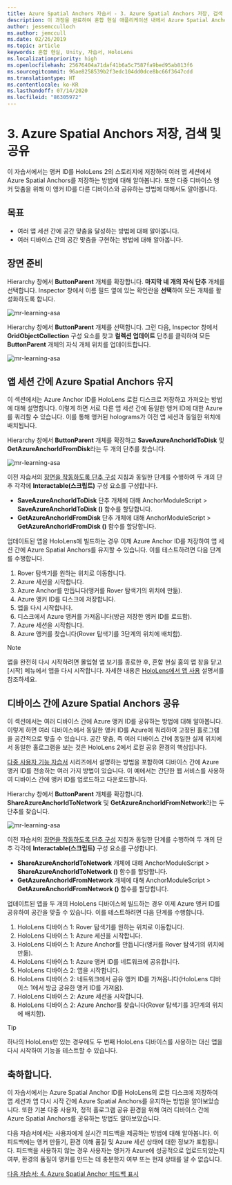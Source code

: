 ```yaml
---
title: Azure Spatial Anchors 자습서 - 3. Azure Spatial Anchors 저장, 검색 및 공유
description: 이 과정을 완료하여 혼합 현실 애플리케이션 내에서 Azure Spatial Anchors를 구현하는 방법을 알아봅니다.
author: jessemcculloch
ms.author: jemccull
ms.date: 02/26/2019
ms.topic: article
keywords: 혼합 현실, Unity, 자습서, HoloLens
ms.localizationpriority: high
ms.openlocfilehash: 25676404a71daf41b6a5c7587fa9bed95ab813f6
ms.sourcegitcommit: 96ae8258539b2f3edc104dd0dce8bc66f3647cdd
ms.translationtype: HT
ms.contentlocale: ko-KR
ms.lasthandoff: 07/14/2020
ms.locfileid: "86305972"
---
```

# <a name="3-saving-retrieving-and-sharing-azure-spatial-anchors"></a>3. Azure Spatial Anchors 저장, 검색 및 공유

이 자습서에서는 앵커 ID를 HoloLens 2의 스토리지에 저장하여 여러 앱 세션에서 Azure Spatial Anchors를 저장하는 방법에 대해 알아봅니다. 또한 다중 디바이스 앵커 맞춤을 위해 이 앵커 ID를 다른 디바이스와 공유하는 방법에 대해서도 알아봅니다.

## <a name="objectives"></a>목표

* 여러 앱 세션 간에 공간 맞춤을 달성하는 방법에 대해 알아봅니다.
* 여러 디바이스 간의 공간 맞춤을 구현하는 방법에 대해 알아봅니다.

## <a name="preparing-the-scene"></a>장면 준비

Hierarchy 창에서 **ButtonParent** 개체를 확장합니다. **마지막 네 개의 자식 단추** 개체를 선택합니다. Inspector 창에서 이름 필드 옆에 있는 확인란을 **선택**하여 모든 개체를 활성화하도록 합니다.

![mr-learning-asa](images/mr-learning-asa/asa-03-section1-step1-1.png)

Hierarchy 창에서 **ButtonParent** 개체를 선택합니다. 그런 다음, Inspector 창에서 **GridObjectCollection** 구성 요소를 찾고 **컬렉션 업데이트** 단추를 클릭하여 모든 **ButtonParent** 개체의 자식 개체 위치를 업데이트합니다.

![mr-learning-asa](images/mr-learning-asa/asa-03-section1-step1-2.png)

## <a name="persisting-azure-spatial-anchors-between-app-sessions"></a>앱 세션 간에 Azure Spatial Anchors 유지

이 섹션에서는 Azure Anchor ID를 HoloLens 로컬 디스크로 저장하고 가져오는 방법에 대해 설명합니다. 이렇게 하면 서로 다른 앱 세션 간에 동일한 앵커 ID에 대한 Azure를 쿼리할 수 있습니다. 이를 통해 앵커된 holograms가 이전 앱 세션과 동일한 위치에 배치됩니다.

Hierarchy 창에서 **ButtonParent** 개체를 확장하고 **SaveAzureAnchorIdToDisk** 및 **GetAzureAnchorIdFromDisk**라는 두 개의 단추를 찾습니다.

![mr-learning-asa](images/mr-learning-asa/asa-03-section2-step1-1.png)

이전 자습서의 [장면을 작동하도록 단추 구성](mr-learning-asa-02.md#configuring-the-buttons-to-operate-the-scene) 지침과 동일한 단계를 수행하여 두 개의 단추 각각에 **Interactable(스크립트)** 구성 요소를 구성합니다.

* **SaveAzureAnchorIdToDisk** 단추 개체에 대해 AnchorModuleScript > **SaveAzureAnchorIdToDisk ()** 함수를 할당합니다.
* **GetAzureAnchorIdFromDisk** 단추 개체에 대해 AnchorModuleScript > **GetAzureAnchorIdFromDisk ()** 함수를 할당합니다.

업데이트된 앱을 HoloLens에 빌드하는 경우 이제 Azure Anchor ID를 저장하여 앱 세션 간에 Azure Spatial Anchors를 유지할 수 있습니다. 이를 테스트하려면 다음 단계를 수행합니다.

1. Rover 탐색기를 원하는 위치로 이동합니다.
2. Azure 세션을 시작합니다.
3. Azure Anchor를 만듭니다(앵커를 Rover 탐색기의 위치에 만듦).
4. Azure 앵커 ID를 디스크에 저장합니다.
5. 앱을 다시 시작합니다.
6. 디스크에서 Azure 앵커를 가져옵니다(방금 저장한 앵커 ID를 로드함).
7. Azure 세션을 시작합니다.
8. Azure 앵커를 찾습니다(Rover 탐색기를 3단계의 위치에 배치함).

> [!NOTE]
> 앱을 완전히 다시 시작하려면 몰입형 앱 보기를 종료한 후, 혼합 현실 홈의 앱 창을 닫고 [시작] 메뉴에서 앱을 다시 시작합니다. 자세한 내용은 [HoloLens에서 앱 사용](https://docs.microsoft.com/hololens/holographic-home#using-apps-on-hololens) 설명서를 참조하세요.

## <a name="sharing-azure-spatial-anchors-between-devices"></a>디바이스 간에 Azure Spatial Anchors 공유

이 섹션에서는 여러 디바이스 간에 Azure 앵커 ID를 공유하는 방법에 대해 알아봅니다. 이렇게 하면 여러 디바이스에서 동일한 앵커 ID를 Azure에 쿼리하여 고정된 홀로그램을 공간적으로 맞출 수 있습니다. 공간 맞춤, 즉 여러 디바이스 간에 동일한 실제 위치에서 동일한 홀로그램을 보는 것은 HoloLens 2에서 로컬 공유 환경의 핵심입니다.

[다중 사용자 기능 자습서](mr-learning-sharing-02.md) 시리즈에서 설명하는 방법을 포함하여 디바이스 간에 Azure 앵커 ID를 전송하는 여러 가지 방법이 있습니다. 이 예에서는 간단한 웹 서비스를 사용하여 디바이스 간에 앵커 ID를 업로드하고 다운로드합니다.

Hierarchy 창에서 **ButtonParent** 개체를 확장합니다.   **ShareAzureAnchorIdToNetwork** 및 **GetAzureAnchorIdFromNetwork**라는 두 단추를 찾습니다.

![mr-learning-asa](images/mr-learning-asa/asa-03-section3-step1-1.png)

이전 자습서의 [장면을 작동하도록 단추 구성](mr-learning-asa-02.md#configuring-the-buttons-to-operate-the-scene) 지침과 동일한 단계를 수행하여 두 개의 단추 각각에 **Interactable(스크립트)** 구성 요소를 구성합니다.

* **ShareAzureAnchorIdToNetwork** 개체에 대해 AnchorModuleScript > **ShareAzureAnchorIdToNetwork ()** 함수를 할당합니다.
* **GetAzureAnchorIdFromNetwork** 개체에 대해 AnchorModuleScript > **GetAzureAnchorIdFromNetwork ()** 함수를 할당합니다.

업데이트된 앱을 두 개의 HoloLens 디바이스에 빌드하는 경우 이제 Azure 앵커 ID를 공유하여 공간을 맞출 수 있습니다. 이를 테스트하려면 다음 단계를 수행합니다.

1. HoloLens 디바이스 1: Rover 탐색기를 원하는 위치로 이동합니다.
2. HoloLens 디바이스 1: Azure 세션을 시작합니다.
3. HoloLens 디바이스 1: Azure Anchor를 만듭니다(앵커를 Rover 탐색기의 위치에 만듦).
4. HoloLens 디바이스 1: Azure 앵커 ID를 네트워크에 공유합니다.
5. HoloLens 디바이스 2: 앱을 시작합니다.
6. HoloLens 디바이스 2: 네트워크에서 공유 앵커 ID를 가져옵니다(HoloLens 디바이스 1에서 방금 공유한 앵커 ID를 가져옴).
7. HoloLens 디바이스 2: Azure 세션을 시작합니다.
8. HoloLens 디바이스 2: Azure Anchor를 찾습니다(Rover 탐색기를 3단계의 위치에 배치함).

> [!TIP]
> 하나의 HoloLens만 있는 경우에도 두 번째 HoloLens 디바이스를 사용하는 대신 앱을 다시 시작하여 기능을 테스트할 수 있습니다.

## <a name="congratulations"></a>축하합니다.

이 자습서에서는 Azure Spatial Anchor ID를 HoloLens의 로컬 디스크에 저장하여 앱 세션과 앱 다시 시작 간에 Azure Spatial Anchors를 유지하는 방법을 알아보았습니다. 또한 기본 다중 사용자, 정적 홀로그램 공유 환경을 위해 여러 디바이스 간에 Azure Spatial Anchors를 공유하는 방법도 알아보았습니다.

다음 자습서에서는 사용자에게 실시간 피드백을 제공하는 방법에 대해 알아봅니다. 이 피드백에는 앵커 만들기, 환경 이해 품질 및 Azure 세션 상태에 대한 정보가 포함됩니다. 피드백을 사용하지 않는 경우 사용자는 앵커가 Azure에 성공적으로 업로드되었는지 여부, 환경의 품질이 앵커를 만드는 데 충분한지 여부 또는 현재 상태를 알 수 없습니다.

[다음 자습서: 4. Azure Spatial Anchor 피드백 표시](mr-learning-asa-04.md)
